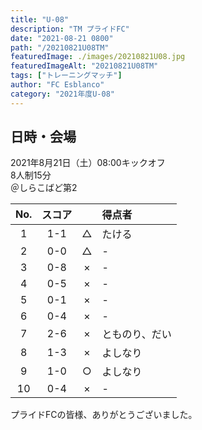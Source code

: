 ```yaml
---
title: "U-08"
description: "TM プライドFC"
date: "2021-08-21 0800"
path: "/20210821U08TM"
featuredImage: ./images/20210821U08.jpg
featuredImageAlt: "20210821U08TM"
tags: ["トレーニングマッチ"]
author: "FC Esblanco"
category: "2021年度U-08"
---
```


## 日時・会場

2021年8月21日（土）08:00キックオフ  
8人制15分  
＠しらこばど第2

| No.| スコア |   | 得点者  |
|:--:|:------:|:-:|:--------|
| 1  | 1-1 | △ |たける |
| 2  | 0-0 | △ |-  |
| 3  | 0-8 | × |- |
| 4  | 0-5 | × |- |
| 5  | 0-1 | × |- |
| 6  | 0-4 | × |- |
| 7  | 2-6 | × |とものり、だい |
| 8  | 1-3 | × |よしなり |
| 9  | 1-0 | ○ |よしなり |
| 10 | 0-4 | × |- |

<script src="https://adm.shinobi.jp/s/f9835040bccb6582c56df68b8f5ecca7"></script>

プライドFCの皆様、ありがとうございました。
